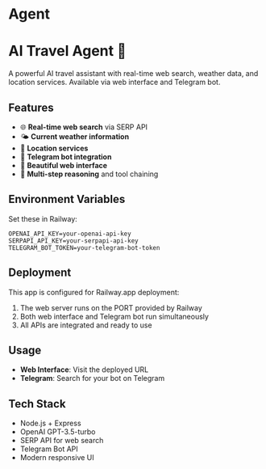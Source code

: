 # Agent
# AI Travel Agent 🤖

A powerful AI travel assistant with real-time web search, weather data, and location services. Available via web interface and Telegram bot.

## Features

- 🌐 **Real-time web search** via SERP API
- 🌤️ **Current weather information** 
- 📍 **Location services**
- 💬 **Telegram bot integration**
- 🎨 **Beautiful web interface**
- 🔗 **Multi-step reasoning** and tool chaining

## Environment Variables

Set these in Railway:

```
OPENAI_API_KEY=your-openai-api-key
SERPAPI_API_KEY=your-serpapi-api-key  
TELEGRAM_BOT_TOKEN=your-telegram-bot-token
```

## Deployment

This app is configured for Railway.app deployment:

1. The web server runs on the PORT provided by Railway
2. Both web interface and Telegram bot run simultaneously
3. All APIs are integrated and ready to use

## Usage

- **Web Interface**: Visit the deployed URL
- **Telegram**: Search for your bot on Telegram

## Tech Stack

- Node.js + Express
- OpenAI GPT-3.5-turbo
- SERP API for web search
- Telegram Bot API
- Modern responsive UI
